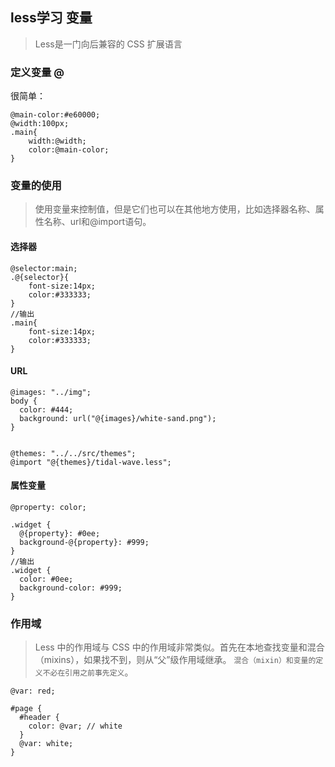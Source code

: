 ## less学习 变量
>Less是一门向后兼容的 CSS 扩展语言

### 定义变量 @
很简单：
```less
@main-color:#e60000;
@width:100px;
.main{
    width:@width;
    color:@main-color;
}
```

### 变量的使用
>使用变量来控制值，但是它们也可以在其他地方使用，比如选择器名称、属性名称、url和@import语句。

#### 选择器
```less
@selector:main;
.@{selector}{
    font-size:14px;
    color:#333333;
}
//输出
.main{
    font-size:14px;
    color:#333333;
}
```

#### URL
```less
@images: "../img";
body {
  color: #444;
  background: url("@{images}/white-sand.png");
}


@themes: "../../src/themes";
@import "@{themes}/tidal-wave.less";
```
#### 属性变量

```less
@property: color;

.widget {
  @{property}: #0ee;
  background-@{property}: #999;
}
//输出
.widget {
  color: #0ee;
  background-color: #999;
}
```

### 作用域
>Less 中的作用域与 CSS 中的作用域非常类似。首先在本地查找变量和混合（mixins），如果找不到，则从“父”级作用域继承。
`混合（mixin）和变量的定义不必在引用之前事先定义`。
```less
@var: red;

#page {
  #header {
    color: @var; // white
  }
  @var: white;
}
```
